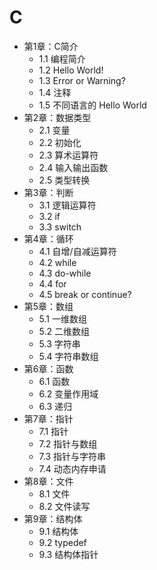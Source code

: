 # C

- 第1章：C简介
    - 1.1 编程简介
    - 1.2 Hello World!
    - 1.3 Error or Warning?
    - 1.4 注释
    - 1.5 不同语言的 Hello World
- 第2章：数据类型
    - 2.1 变量
    - 2.2 初始化
    - 2.3 算术运算符
    - 2.4 输入输出函数
    - 2.5 类型转换
- 第3章：判断
    - 3.1 逻辑运算符
    - 3.2 if
    - 3.3 switch
- 第4章：循环
    - 4.1 自增/自减运算符
    - 4.2 while
    - 4.3 do-while
    - 4.4 for
    - 4.5 break or continue?
- 第5章：数组
    - 5.1 一维数组
    - 5.2 二维数组
    - 5.3 字符串
    - 5.4 字符串数组
- 第6章：函数
    - 6.1 函数
    - 6.2 变量作用域
    - 6.3 递归
- 第7章：指针
    - 7.1 指针
    - 7.2 指针与数组
    - 7.3 指针与字符串
    - 7.4 动态内存申请
- 第8章：文件
    - 8.1 文件
    - 8.2 文件读写
- 第9章：结构体
    - 9.1 结构体
    - 9.2 typedef
    - 9.3 结构体指针